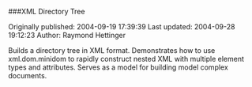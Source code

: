 ###XML Directory Tree

Originally published: 2004-09-19 17:39:39
Last updated: 2004-09-28 19:12:23
Author: Raymond Hettinger

Builds a directory tree in XML format.  Demonstrates how to use xml.dom.minidom to rapidly construct nested XML with multiple element types and attributes.  Serves as a model for building model complex documents.